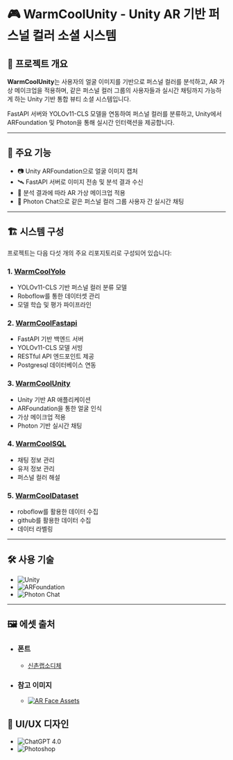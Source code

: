 # 🎮 WarmCoolUnity - Unity AR 기반 퍼스널 컬러 소셜 시스템

## 📌 프로젝트 개요

**WarmCoolUnity**는 사용자의 얼굴 이미지를 기반으로 퍼스널 컬러를 분석하고, AR 가상 메이크업을 적용하며, 같은 퍼스널 컬러 그룹의 사용자들과 실시간 채팅까지 가능하게 하는 Unity 기반 통합 뷰티 소셜 시스템입니다.

FastAPI 서버와 YOLOv11-CLS 모델을 연동하여 퍼스널 컬러를 분류하고, Unity에서 ARFoundation 및 Photon을 통해 실시간 인터랙션을 제공합니다.

---

## 🎯 주요 기능

- 📷 Unity ARFoundation으로 얼굴 이미지 캡처
- 🛰 FastAPI 서버로 이미지 전송 및 분석 결과 수신
- 💄 분석 결과에 따라 AR 가상 메이크업 적용
- 💬 Photon Chat으로 같은 퍼스널 컬러 그룹 사용자 간 실시간 채팅

---

## 🏗 시스템 구성

프로젝트는 다음 다섯 개의 주요 리포지토리로 구성되어 있습니다:

### 1. [WarmCoolYolo](https://github.com/anyoungjin20040106/WarmCoolYolo)

- YOLOv11-CLS 기반 퍼스널 컬러 분류 모델
- Roboflow를 통한 데이터셋 관리
- 모델 학습 및 평가 파이프라인

### 2. [WarmCoolFastapi](https://github.com/anyoungjin20040106/WarmCoolFastapi)

- FastAPI 기반 백엔드 서버
- YOLOv11-CLS 모델 서빙
- RESTful API 엔드포인트 제공
- Postgresql 데이터베이스 연동

### 3. [WarmCoolUnity](https://github.com/anyoungjin20040106/WarmCoolUnity)

- Unity 기반 AR 애플리케이션
- ARFoundation을 통한 얼굴 인식
- 가상 메이크업 적용
- Photon 기반 실시간 채팅

### 4. [WarmCoolSQL](https://github.com/anyoungjin20040106/WarmCoolSQL)

- 채팅 정보 관리
- 유저 정보 관리
- 퍼스널 컬러 해설

### 5. [WarmCoolDataset](https://github.com/anyoungjin20040106/WarmCoolDataset)

- roboflow를 활용한 데이터 수집
- github를 활용한 데이터 수집
- 데이터 라벨링

---

## 🛠 사용 기술

- ![Unity](https://img.shields.io/badge/-Unity-000000?style=flat&logo=unity&logoColor=white)
- ![ARFoundation](https://img.shields.io/badge/-ARFoundation(Unity)-000000?style=flat&logo=unity&logoColor=white)
- ![Photon Chat](https://img.shields.io/badge/-Photon%20Chat(Unity)-004480?style=flat&logo=photon&logoColor=white)
---

## 🖼️ 에셋 출처

- ### 폰트
    - [신촌랩소디체](https://noonnu.cc/font_page/1577)

- ### 참고 이미지
    - [![AR Face Assets](https://img.shields.io/badge/-AR%20Face%20Assets-000000?style=flat&logo=unity&logoColor=white)](https://assetstore.unity.com/packages/essentials/asset-packs/ar-face-assets-184187)

## 🎨 UI/UX 디자인
- ![ChatGPT 4.0](https://img.shields.io/badge/-ChatGPT%204.0-74AA9C?style=flat&logo=openai&logoColor=white)
- ![Photoshop](https://img.shields.io/badge/-Photoshop-31A8FF?style=flat&logo=adobe-photoshop&logoColor=white)

